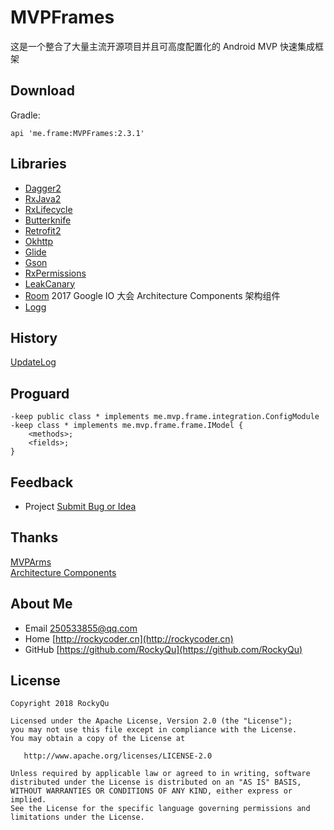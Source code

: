 # MVPFrames
这是一个整合了大量主流开源项目并且可高度配置化的 Android MVP 快速集成框架

## Download
Gradle:
```
api 'me.frame:MVPFrames:2.3.1'
```

## Libraries
* [Dagger2](https://google.github.io/dagger)  
* [RxJava2](https://github.com/ReactiveX/RxJava)  
* [RxLifecycle](https://github.com/trello/RxLifecycle)  
* [Butterknife](https://github.com/JakeWharton/butterknife)  
* [Retrofit2](https://github.com/square/retrofit)  
* [Okhttp](https://github.com/square/okhttp)  
* [Glide](https://github.com/bumptech/glide)  
* [Gson](https://github.com/google/gson)  
* [RxPermissions](https://github.com/tbruyelle/RxPermissions)  
* [LeakCanary](https://github.com/square/leakcanary)  
* [Room](https://developer.android.com/topic/libraries/architecture/room.html)  2017 Google IO 大会 Architecture Components 架构组件
* [Logg](https://github.com/RockyQu/Logg)  

## History
[UpdateLog](https://github.com/RockyQu/MVPFrames/releases)

## Proguard
```
-keep public class * implements me.mvp.frame.integration.ConfigModule
-keep class * implements me.mvp.frame.frame.IModel {
    <methods>;
    <fields>;
}
```
       
## Feedback
* Project  [Submit Bug or Idea](https://github.com/RockyQu/MVPFrames/issues)

## Thanks
[MVPArms](https://github.com/JessYanCoding/MVPArms)  
[Architecture Components](https://github.com/googlesamples/android-architecture-components)

## About Me
* Email [250533855@qq.com](250533855@qq.com)  
* Home [http://rockycoder.cn](http://rockycoder.cn)  
* GitHub [https://github.com/RockyQu](https://github.com/RockyQu)  

## License
```
Copyright 2018 RockyQu

Licensed under the Apache License, Version 2.0 (the "License");
you may not use this file except in compliance with the License.
You may obtain a copy of the License at

   http://www.apache.org/licenses/LICENSE-2.0

Unless required by applicable law or agreed to in writing, software
distributed under the License is distributed on an "AS IS" BASIS,
WITHOUT WARRANTIES OR CONDITIONS OF ANY KIND, either express or implied.
See the License for the specific language governing permissions and
limitations under the License.
```
